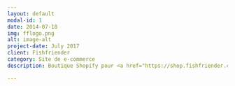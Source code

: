 ```yaml
---
layout: default
modal-id: 1
date: 2014-07-18
img: fflogo.png
alt: image-alt
project-date: July 2017
client: Fishfriender
category: Site de e-commerce
description: Boutique Shopify pour <a href="https://shop.fishfriender.com/">Fishfriender</a>, une startup française qui gère un réseau social. Visitez la boutique en cliquant <a href="https://shop.fishfriender.com/">ICI!</a> Obtenez votre e-boutique en <a style="font-weight: bold;">3 JOURS!</a> Contactez-moi pour un devis <a style="font-weight: bold;">gratuit!</a>

---
```

